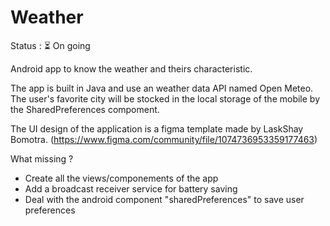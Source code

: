 # Weather

Status : ⏳ On going

Android app to know the weather and theirs characteristic.

The app is built in Java and use an weather data API named Open Meteo. The user's favorite city will be stocked in the local storage of the mobile by the SharedPreferences compoment.

The UI design of the application is a figma template made by LaskShay Bomotra. (https://www.figma.com/community/file/1074736953359177463)

What missing ?

- Create all the views/componements of the app
- Add a broadcast receiver service for battery saving
- Deal with the android component "sharedPreferences" to save user preferences
